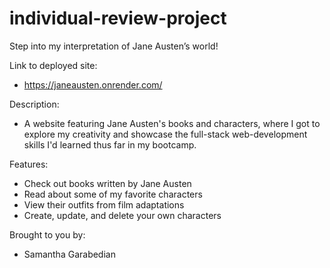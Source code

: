 # individual-review-project

Step into my interpretation of Jane Austen’s world!

Link to deployed site:

- https://janeausten.onrender.com/

Description:

- A website featuring Jane Austen's books and characters, where I got to explore my creativity and showcase the full-stack web-development skills I'd learned thus far in my bootcamp.

Features:

- Check out books written by Jane Austen
- Read about some of my favorite characters
- View their outfits from film adaptations
- Create, update, and delete your own characters

Brought to you by:

- Samantha Garabedian
